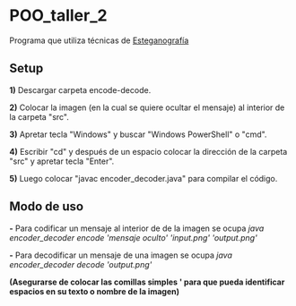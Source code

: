 # POO_taller_2
Programa que utiliza técnicas de [Esteganografía](https://es.wikipedia.org/wiki/Esteganograf%C3%ADa)
## Setup
**1)** Descargar carpeta encode-decode.

**2)** Colocar la imagen (en la cual se quiere ocultar el mensaje) al interior de la carpeta "src".

**3)** Apretar tecla "Windows" y buscar "Windows PowerShell" o "cmd".

**4)** Escribir "cd" y después de un espacio colocar la dirección de la carpeta "src" y apretar tecla "Enter".

**5)** Luego colocar "javac encoder_decoder.java" para compilar el código.

## Modo de uso
**-** Para codificar un mensaje al interior de de la imagen se ocupa *java encoder_decoder encode 'mensaje oculto' 'input.png' 'output.png'*

**-** Para decodificar un mensaje de una imagen se ocupa *java encoder_decoder decode 'output.png'*

**(Asegurarse de colocar las comillas simples ' para que pueda identificar espacios en su texto o nombre de la imagen)**

